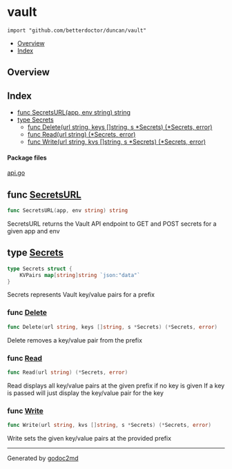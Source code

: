 

# vault
`import "github.com/betterdoctor/duncan/vault"`

* [Overview](#pkg-overview)
* [Index](#pkg-index)

## <a name="pkg-overview">Overview</a>



## <a name="pkg-index">Index</a>
* [func SecretsURL(app, env string) string](#SecretsURL)
* [type Secrets](#Secrets)
  * [func Delete(url string, keys []string, s *Secrets) (*Secrets, error)](#Delete)
  * [func Read(url string) (*Secrets, error)](#Read)
  * [func Write(url string, kvs []string, s *Secrets) (*Secrets, error)](#Write)


#### <a name="pkg-files">Package files</a>
[api.go](/src/github.com/betterdoctor/duncan/vault/api.go) 





## <a name="SecretsURL">func</a> [SecretsURL](/src/target/api.go?s=4124:4163#L153)
``` go
func SecretsURL(app, env string) string
```
SecretsURL returns the Vault API endpoint to GET and POST secrets
for a given app and env




## <a name="Secrets">type</a> [Secrets](/src/target/api.go?s=246:310#L6)
``` go
type Secrets struct {
    KVPairs map[string]string `json:"data"`
}
```
Secrets represents Vault key/value pairs for a prefix







### <a name="Delete">func</a> [Delete](/src/target/api.go?s=2009:2077#L79)
``` go
func Delete(url string, keys []string, s *Secrets) (*Secrets, error)
```
Delete removes a key/value pair from the prefix


### <a name="Read">func</a> [Read](/src/target/api.go?s=459:498#L12)
``` go
func Read(url string) (*Secrets, error)
```
Read displays all key/value pairs at the given prefix if no key is given
If a key is passed will just display the key/value pair for the key


### <a name="Write">func</a> [Write](/src/target/api.go?s=648:714#L21)
``` go
func Write(url string, kvs []string, s *Secrets) (*Secrets, error)
```
Write sets the given key/value pairs at the provided prefix









- - -
Generated by [godoc2md](http://godoc.org/github.com/davecheney/godoc2md)
